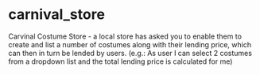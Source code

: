 # carnival_store
Carvinal Costume Store - a local store has asked you to enable them to create and list a number of costumes along with their lending price, which can then in turn be lended by users. (e.g.: As user I can select 2 costumes from a dropdown list and the total lending price is calculated for me)
